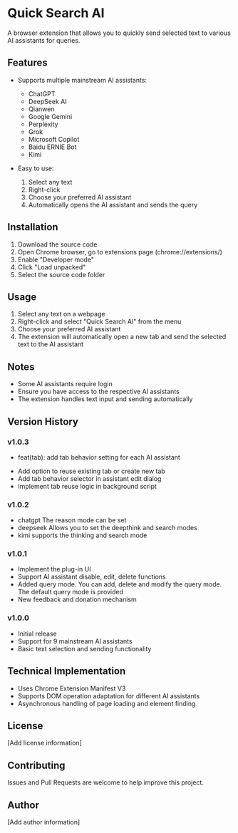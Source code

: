 # Quick Search AI

A browser extension that allows you to quickly send selected text to various AI assistants for queries.

## Features

- Supports multiple mainstream AI assistants:
  - ChatGPT
  - DeepSeek AI
  - Qianwen
  - Google Gemini
  - Perplexity
  - Grok
  - Microsoft Copilot
  - Baidu ERNIE Bot
  - Kimi

- Easy to use:
  1. Select any text
  2. Right-click
  3. Choose your preferred AI assistant
  4. Automatically opens the AI assistant and sends the query

## Installation

1. Download the source code
2. Open Chrome browser, go to extensions page (chrome://extensions/)
3. Enable "Developer mode"
4. Click "Load unpacked"
5. Select the source code folder

## Usage

1. Select any text on a webpage
2. Right-click and select "Quick Search AI" from the menu
3. Choose your preferred AI assistant
4. The extension will automatically open a new tab and send the selected text to the AI assistant

## Notes

- Some AI assistants require login
- Ensure you have access to the respective AI assistants
- The extension handles text input and sending automatically

## Version History

### v1.0.3
* feat(tab): add tab behavior setting for each AI assistant
- Add option to reuse existing tab or create new tab
- Add tab behavior selector in assistant edit dialog
- Implement tab reuse logic in background script

### v1.0.2
- chatgpt The reason mode can be set
- deepseek Allows you to set the deepthink and search modes
- kimi supports the thinking and search mode

### v1.0.1
- Implement the plug-in UI
- Support AI assistant disable, edit, delete functions
- Added query mode. You can add, delete and modify the query mode. The default query mode is provided
- New feedback and donation mechanism

### v1.0.0
- Initial release
- Support for 9 mainstream AI assistants
- Basic text selection and sending functionality

## Technical Implementation

- Uses Chrome Extension Manifest V3
- Supports DOM operation adaptation for different AI assistants
- Asynchronous handling of page loading and element finding

## License

[Add license information]

## Contributing

Issues and Pull Requests are welcome to help improve this project.

## Author

[Add author information] 